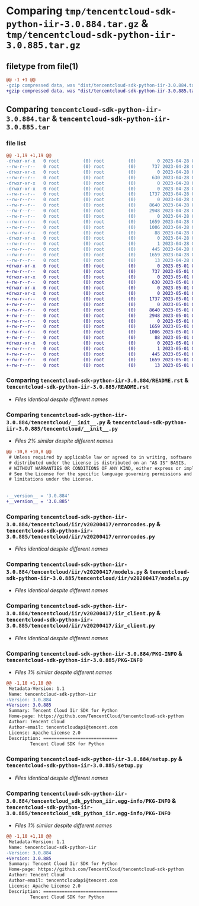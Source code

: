 # Comparing `tmp/tencentcloud-sdk-python-iir-3.0.884.tar.gz` & `tmp/tencentcloud-sdk-python-iir-3.0.885.tar.gz`

## filetype from file(1)

```diff
@@ -1 +1 @@
-gzip compressed data, was "dist/tencentcloud-sdk-python-iir-3.0.884.tar", last modified: Fri Apr 28 02:21:50 2023, max compression
+gzip compressed data, was "dist/tencentcloud-sdk-python-iir-3.0.885.tar", last modified: Mon May  1 00:42:14 2023, max compression
```

## Comparing `tencentcloud-sdk-python-iir-3.0.884.tar` & `tencentcloud-sdk-python-iir-3.0.885.tar`

### file list

```diff
@@ -1,19 +1,19 @@
-drwxr-xr-x   0 root         (0) root         (0)        0 2023-04-28 02:21:50.000000 tencentcloud-sdk-python-iir-3.0.884/
--rw-r--r--   0 root         (0) root         (0)      737 2023-04-28 02:21:50.000000 tencentcloud-sdk-python-iir-3.0.884/README.rst
-drwxr-xr-x   0 root         (0) root         (0)        0 2023-04-28 02:21:50.000000 tencentcloud-sdk-python-iir-3.0.884/tencentcloud/
--rw-r--r--   0 root         (0) root         (0)      630 2023-04-28 02:21:50.000000 tencentcloud-sdk-python-iir-3.0.884/tencentcloud/__init__.py
-drwxr-xr-x   0 root         (0) root         (0)        0 2023-04-28 02:21:50.000000 tencentcloud-sdk-python-iir-3.0.884/tencentcloud/iir/
-drwxr-xr-x   0 root         (0) root         (0)        0 2023-04-28 02:21:50.000000 tencentcloud-sdk-python-iir-3.0.884/tencentcloud/iir/v20200417/
--rw-r--r--   0 root         (0) root         (0)     1737 2023-04-28 02:21:50.000000 tencentcloud-sdk-python-iir-3.0.884/tencentcloud/iir/v20200417/errorcodes.py
--rw-r--r--   0 root         (0) root         (0)        0 2023-04-28 02:21:50.000000 tencentcloud-sdk-python-iir-3.0.884/tencentcloud/iir/v20200417/__init__.py
--rw-r--r--   0 root         (0) root         (0)     8640 2023-04-28 02:21:50.000000 tencentcloud-sdk-python-iir-3.0.884/tencentcloud/iir/v20200417/models.py
--rw-r--r--   0 root         (0) root         (0)     2948 2023-04-28 02:21:50.000000 tencentcloud-sdk-python-iir-3.0.884/tencentcloud/iir/v20200417/iir_client.py
--rw-r--r--   0 root         (0) root         (0)        0 2023-04-28 02:21:50.000000 tencentcloud-sdk-python-iir-3.0.884/tencentcloud/iir/__init__.py
--rw-r--r--   0 root         (0) root         (0)     1659 2023-04-28 02:21:50.000000 tencentcloud-sdk-python-iir-3.0.884/PKG-INFO
--rw-r--r--   0 root         (0) root         (0)     1006 2023-04-28 02:21:50.000000 tencentcloud-sdk-python-iir-3.0.884/setup.py
--rw-r--r--   0 root         (0) root         (0)       88 2023-04-28 02:21:50.000000 tencentcloud-sdk-python-iir-3.0.884/setup.cfg
-drwxr-xr-x   0 root         (0) root         (0)        0 2023-04-28 02:21:50.000000 tencentcloud-sdk-python-iir-3.0.884/tencentcloud_sdk_python_iir.egg-info/
--rw-r--r--   0 root         (0) root         (0)        1 2023-04-28 02:21:50.000000 tencentcloud-sdk-python-iir-3.0.884/tencentcloud_sdk_python_iir.egg-info/dependency_links.txt
--rw-r--r--   0 root         (0) root         (0)      445 2023-04-28 02:21:50.000000 tencentcloud-sdk-python-iir-3.0.884/tencentcloud_sdk_python_iir.egg-info/SOURCES.txt
--rw-r--r--   0 root         (0) root         (0)     1659 2023-04-28 02:21:50.000000 tencentcloud-sdk-python-iir-3.0.884/tencentcloud_sdk_python_iir.egg-info/PKG-INFO
--rw-r--r--   0 root         (0) root         (0)       13 2023-04-28 02:21:50.000000 tencentcloud-sdk-python-iir-3.0.884/tencentcloud_sdk_python_iir.egg-info/top_level.txt
+drwxr-xr-x   0 root         (0) root         (0)        0 2023-05-01 00:42:14.000000 tencentcloud-sdk-python-iir-3.0.885/
+-rw-r--r--   0 root         (0) root         (0)      737 2023-05-01 00:42:14.000000 tencentcloud-sdk-python-iir-3.0.885/README.rst
+drwxr-xr-x   0 root         (0) root         (0)        0 2023-05-01 00:42:14.000000 tencentcloud-sdk-python-iir-3.0.885/tencentcloud/
+-rw-r--r--   0 root         (0) root         (0)      630 2023-05-01 00:42:14.000000 tencentcloud-sdk-python-iir-3.0.885/tencentcloud/__init__.py
+drwxr-xr-x   0 root         (0) root         (0)        0 2023-05-01 00:42:14.000000 tencentcloud-sdk-python-iir-3.0.885/tencentcloud/iir/
+drwxr-xr-x   0 root         (0) root         (0)        0 2023-05-01 00:42:14.000000 tencentcloud-sdk-python-iir-3.0.885/tencentcloud/iir/v20200417/
+-rw-r--r--   0 root         (0) root         (0)     1737 2023-05-01 00:42:14.000000 tencentcloud-sdk-python-iir-3.0.885/tencentcloud/iir/v20200417/errorcodes.py
+-rw-r--r--   0 root         (0) root         (0)        0 2023-05-01 00:42:14.000000 tencentcloud-sdk-python-iir-3.0.885/tencentcloud/iir/v20200417/__init__.py
+-rw-r--r--   0 root         (0) root         (0)     8640 2023-05-01 00:42:14.000000 tencentcloud-sdk-python-iir-3.0.885/tencentcloud/iir/v20200417/models.py
+-rw-r--r--   0 root         (0) root         (0)     2948 2023-05-01 00:42:14.000000 tencentcloud-sdk-python-iir-3.0.885/tencentcloud/iir/v20200417/iir_client.py
+-rw-r--r--   0 root         (0) root         (0)        0 2023-05-01 00:42:14.000000 tencentcloud-sdk-python-iir-3.0.885/tencentcloud/iir/__init__.py
+-rw-r--r--   0 root         (0) root         (0)     1659 2023-05-01 00:42:14.000000 tencentcloud-sdk-python-iir-3.0.885/PKG-INFO
+-rw-r--r--   0 root         (0) root         (0)     1006 2023-05-01 00:42:14.000000 tencentcloud-sdk-python-iir-3.0.885/setup.py
+-rw-r--r--   0 root         (0) root         (0)       88 2023-05-01 00:42:14.000000 tencentcloud-sdk-python-iir-3.0.885/setup.cfg
+drwxr-xr-x   0 root         (0) root         (0)        0 2023-05-01 00:42:14.000000 tencentcloud-sdk-python-iir-3.0.885/tencentcloud_sdk_python_iir.egg-info/
+-rw-r--r--   0 root         (0) root         (0)        1 2023-05-01 00:42:14.000000 tencentcloud-sdk-python-iir-3.0.885/tencentcloud_sdk_python_iir.egg-info/dependency_links.txt
+-rw-r--r--   0 root         (0) root         (0)      445 2023-05-01 00:42:14.000000 tencentcloud-sdk-python-iir-3.0.885/tencentcloud_sdk_python_iir.egg-info/SOURCES.txt
+-rw-r--r--   0 root         (0) root         (0)     1659 2023-05-01 00:42:14.000000 tencentcloud-sdk-python-iir-3.0.885/tencentcloud_sdk_python_iir.egg-info/PKG-INFO
+-rw-r--r--   0 root         (0) root         (0)       13 2023-05-01 00:42:14.000000 tencentcloud-sdk-python-iir-3.0.885/tencentcloud_sdk_python_iir.egg-info/top_level.txt
```

### Comparing `tencentcloud-sdk-python-iir-3.0.884/README.rst` & `tencentcloud-sdk-python-iir-3.0.885/README.rst`

 * *Files identical despite different names*

### Comparing `tencentcloud-sdk-python-iir-3.0.884/tencentcloud/__init__.py` & `tencentcloud-sdk-python-iir-3.0.885/tencentcloud/__init__.py`

 * *Files 2% similar despite different names*

```diff
@@ -10,8 +10,8 @@
 # Unless required by applicable law or agreed to in writing, software
 # distributed under the License is distributed on an "AS IS" BASIS,
 # WITHOUT WARRANTIES OR CONDITIONS OF ANY KIND, either express or implied.
 # See the License for the specific language governing permissions and
 # limitations under the License.
 
 
-__version__ = '3.0.884'
+__version__ = '3.0.885'
```

### Comparing `tencentcloud-sdk-python-iir-3.0.884/tencentcloud/iir/v20200417/errorcodes.py` & `tencentcloud-sdk-python-iir-3.0.885/tencentcloud/iir/v20200417/errorcodes.py`

 * *Files identical despite different names*

### Comparing `tencentcloud-sdk-python-iir-3.0.884/tencentcloud/iir/v20200417/models.py` & `tencentcloud-sdk-python-iir-3.0.885/tencentcloud/iir/v20200417/models.py`

 * *Files identical despite different names*

### Comparing `tencentcloud-sdk-python-iir-3.0.884/tencentcloud/iir/v20200417/iir_client.py` & `tencentcloud-sdk-python-iir-3.0.885/tencentcloud/iir/v20200417/iir_client.py`

 * *Files identical despite different names*

### Comparing `tencentcloud-sdk-python-iir-3.0.884/PKG-INFO` & `tencentcloud-sdk-python-iir-3.0.885/PKG-INFO`

 * *Files 1% similar despite different names*

```diff
@@ -1,10 +1,10 @@
 Metadata-Version: 1.1
 Name: tencentcloud-sdk-python-iir
-Version: 3.0.884
+Version: 3.0.885
 Summary: Tencent Cloud Iir SDK for Python
 Home-page: https://github.com/TencentCloud/tencentcloud-sdk-python
 Author: Tencent Cloud
 Author-email: tencentcloudapi@tencent.com
 License: Apache License 2.0
 Description: ============================
         Tencent Cloud SDK for Python
```

### Comparing `tencentcloud-sdk-python-iir-3.0.884/setup.py` & `tencentcloud-sdk-python-iir-3.0.885/setup.py`

 * *Files identical despite different names*

### Comparing `tencentcloud-sdk-python-iir-3.0.884/tencentcloud_sdk_python_iir.egg-info/PKG-INFO` & `tencentcloud-sdk-python-iir-3.0.885/tencentcloud_sdk_python_iir.egg-info/PKG-INFO`

 * *Files 1% similar despite different names*

```diff
@@ -1,10 +1,10 @@
 Metadata-Version: 1.1
 Name: tencentcloud-sdk-python-iir
-Version: 3.0.884
+Version: 3.0.885
 Summary: Tencent Cloud Iir SDK for Python
 Home-page: https://github.com/TencentCloud/tencentcloud-sdk-python
 Author: Tencent Cloud
 Author-email: tencentcloudapi@tencent.com
 License: Apache License 2.0
 Description: ============================
         Tencent Cloud SDK for Python
```

